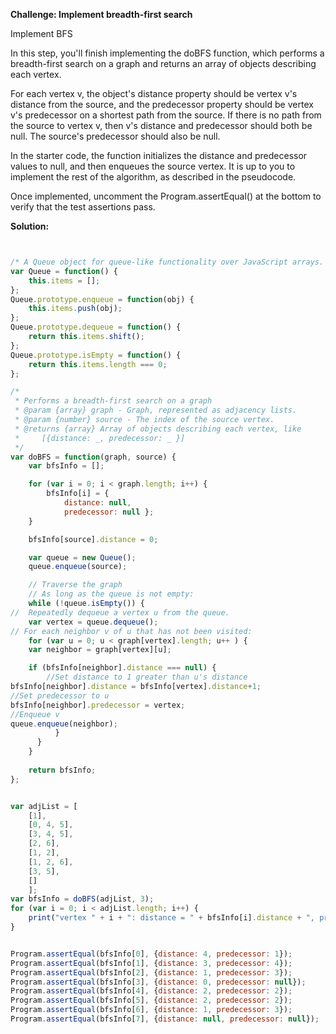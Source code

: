 **Challenge: Implement breadth-first search**

Implement BFS

In this step, you'll finish implementing the doBFS function, which performs a breadth-first search on a graph and returns an array of objects describing each vertex.

For each vertex v, the object's distance property should be vertex v's distance from the source, and the predecessor property should be vertex v's predecessor on a shortest path from the source. If there is no path from the source to vertex v, then v's distance and predecessor should both be null. The source's predecessor should also be null. 

In the starter code, the function initializes the distance and predecessor values to null, and then enqueues the source vertex. It is up to you to implement the rest of the algorithm, as described in the pseudocode.

Once implemented, uncomment the Program.assertEqual() at the bottom to verify that the test assertions pass.

**Solution:**
```javascript


/* A Queue object for queue-like functionality over JavaScript arrays. */
var Queue = function() {
    this.items = [];
};
Queue.prototype.enqueue = function(obj) {
    this.items.push(obj);
};
Queue.prototype.dequeue = function() {
    return this.items.shift();
};
Queue.prototype.isEmpty = function() {
    return this.items.length === 0;
};

/*
 * Performs a breadth-first search on a graph
 * @param {array} graph - Graph, represented as adjacency lists.
 * @param {number} source - The index of the source vertex.
 * @returns {array} Array of objects describing each vertex, like
 *     [{distance: _, predecessor: _ }]
 */
var doBFS = function(graph, source) {
    var bfsInfo = [];

    for (var i = 0; i < graph.length; i++) {
	    bfsInfo[i] = {
	        distance: null,
	        predecessor: null };
    }

    bfsInfo[source].distance = 0;

    var queue = new Queue();
    queue.enqueue(source);

    // Traverse the graph
    // As long as the queue is not empty:
    while (!queue.isEmpty()) {
//  Repeatedly dequeue a vertex u from the queue.
    var vertex = queue.dequeue();
// For each neighbor v of u that has not been visited:
    for (var u = 0; u < graph[vertex].length; u++ ) {
	var neighbor = graph[vertex][u];

	if (bfsInfo[neighbor].distance === null) {
	    //Set distance to 1 greater than u's distance
bfsInfo[neighbor].distance = bfsInfo[vertex].distance+1;
//Set predecessor to u
bfsInfo[neighbor].predecessor = vertex;
//Enqueue v
queue.enqueue(neighbor);
          }
      }
    }
    
    return bfsInfo;
};


var adjList = [
    [1],
    [0, 4, 5],
    [3, 4, 5],
    [2, 6],
    [1, 2],
    [1, 2, 6],
    [3, 5],
    []
    ];
var bfsInfo = doBFS(adjList, 3);
for (var i = 0; i < adjList.length; i++) {
    print("vertex " + i + ": distance = " + bfsInfo[i].distance + ", predecessor = " + bfsInfo[i].predecessor);
}


Program.assertEqual(bfsInfo[0], {distance: 4, predecessor: 1});
Program.assertEqual(bfsInfo[1], {distance: 3, predecessor: 4});
Program.assertEqual(bfsInfo[2], {distance: 1, predecessor: 3});
Program.assertEqual(bfsInfo[3], {distance: 0, predecessor: null});
Program.assertEqual(bfsInfo[4], {distance: 2, predecessor: 2});
Program.assertEqual(bfsInfo[5], {distance: 2, predecessor: 2});
Program.assertEqual(bfsInfo[6], {distance: 1, predecessor: 3});
Program.assertEqual(bfsInfo[7], {distance: null, predecessor: null});
```
